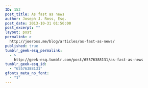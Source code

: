 ```yaml
---
ID: 152
post_title: As fast as news
author: Joseph J. Ross, Esq.
post_date: 2013-10-31 01:50:00
post_excerpt: ""
layout: post
permalink: >
  http://joeross.me/blog/articles/as-fast-as-news/
published: true
tumblr_geek-esq_permalink:
  - >
    http://geek-esq.tumblr.com/post/65576388131/as-fast-as-news
tumblr_geek-esq_id:
  - "65576388131"
gfonts_meta_no_font:
  - "1"
---
```

